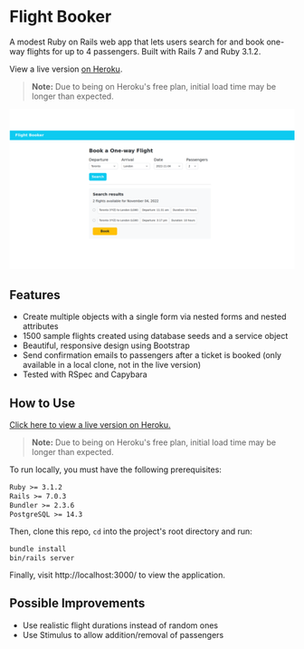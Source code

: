 # Flight Booker

A modest Ruby on Rails web app that lets users search for and book one-way flights for up to 4 passengers. Built with Rails 7 and Ruby 3.1.2.

View a live version [on Heroku](https://quiet-dusk-24650.herokuapp.com/).
> **Note:** Due to being on Heroku's free plan, initial load time may be longer than expected.

![alt text](homepage.png?raw=true "screenshot of Flight Booker home page")

## Features
- Create multiple objects with a single form via nested forms and nested attributes
- 1500 sample flights created using database seeds and a service object
- Beautiful, responsive design using Bootstrap
- Send confirmation emails to passengers after a ticket is booked (only available in a local clone, not in the live version)
- Tested with RSpec and Capybara

## How to Use
[Click here to view a live version on Heroku.](https://quiet-dusk-24650.herokuapp.com/)
> **Note:** Due to being on Heroku's free plan, initial load time may be longer than expected.

To run locally, you must have the following prerequisites:
```
Ruby >= 3.1.2
Rails >= 7.0.3
Bundler >= 2.3.6
PostgreSQL >= 14.3
```
Then, clone this repo, `cd` into the project's root directory and run:
```
bundle install
bin/rails server
```
Finally, visit http://localhost:3000/ to view the application.

## Possible Improvements
- Use realistic flight durations instead of random ones
- Use Stimulus to allow addition/removal of passengers

